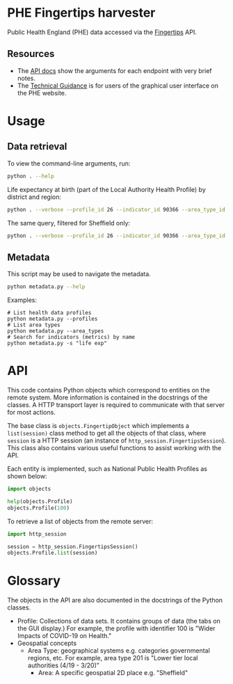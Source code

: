 # PHE Fingertips harvester

Public Health England (PHE) data accessed via the [Fingertips](https://fingertips.phe.org.uk) API.

## Resources

* The [API docs](https://fingertips.phe.org.uk/api) show the arguments for each endpoint with very brief notes.
* The [Technical Guidance](https://fingertips.phe.org.uk/profile/guidance) is for users of the graphical user interface on the PHE website.

# Usage

## Data retrieval

To view the command-line arguments, run:

```bash
python . --help
```

Life expectancy at birth (part of the Local Authority Health Profile) by district and region:

```bash
python . --verbose --profile_id 26 --indicator_id 90366 --area_type_id 201 --parent_area_type_id 6
```

The same query, filtered for Sheffield only:

```bash
python . --verbose --profile_id 26 --indicator_id 90366 --area_type_id 201 --parent_area_type_id 6 --area_code E08000019
```

## Metadata

This script may be used to navigate the metadata.

```bash
python metadata.py --help
```

Examples:

```
# List health data profiles
python metadata.py --profiles
# List area types
python metadata.py --area_types
# Search for indicators (metrics) by name
python metadata.py -s "life exp"
```

# API

This code contains Python objects which correspond to entities on the remote system. More information is contained in the docstrings of the classes. A HTTP transport layer is required to communicate with that server for most actions.

The base class is `objects.FingertipObject` which implements a `list(session)` class method to get all the objects of that class, where `session` is a HTTP session (an instance of `http_session.FingertipsSession`). This class also contains various useful functions to assist working with the API.

Each entity is implemented, such as National Public Health Profiles as shown below:

```python
import objects

help(objects.Profile)
objects.Profile(100)
```

To retrieve a list of objects from the remote server:

```python
import http_session

session = http_session.FingertipsSession()
objects.Profile.list(session)
```

# Glossary

The objects in the API are also documented in the docstrings of the Python classes.

* Profile: Collections of data sets. It contains groups of data (the tabs on the GUI display.) For example, the profile with identifier 100 is "Wider Impacts of COVID-19 on Health."
* Geospatial concepts
  * Area Type: geographical systems e.g. categories governmental regions, etc. For example, area type 201 is "Lower tier local authorities (4/19 - 3/20)"
    * Area: A specific geospatial 2D place e.g. "Sheffield"

